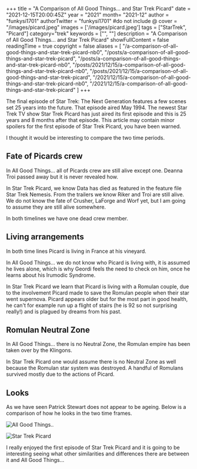 +++
title = "A Comparison of All Good Things... and Star Trek Picard"
date = "2021-12-15T20:00:45Z"
year = "2021"
month= "2021-12"
author = "funkysi1701"
authorTwitter = "funkysi1701" #do not include @
cover = "/images/picard.jpeg"
images = ['/images/picard.jpeg']
tags = ["StarTrek", "Picard"]
category="trek"
keywords = ["", ""]
description =  "A Comparison of All Good Things... and Star Trek Picard"
showFullContent = false
readingTime = true
copyright = false
aliases = [
    "/a-comparison-of-all-good-things-and-star-trek-picard-nb0",
    "/posts/a-comparison-of-all-good-things-and-star-trek-picard",
    "/posts/a-comparison-of-all-good-things-and-star-trek-picard-nb0",
    "/posts/2021/12/15/a-comparison-of-all-good-things-and-star-trek-picard-nb0",
    "/posts/2021/12/15/a-comparison-of-all-good-things-and-star-trek-picard",
    "/2021/12/15/a-comparison-of-all-good-things-and-star-trek-picard-nb0",
    "/2021/12/15/a-comparison-of-all-good-things-and-star-trek-picard"
]
+++

The final episode of Star Trek: The Next Generation features a few scenes set 25 years into the future. That episode aired May 1994. The newest Star Trek TV show Star Trek Picard has just aired its first episode and this is 25 years and 8 months after that episode. This article may contain minor spoilers for the first episode of Star Trek Picard, you have been warned.

I thought it would be interesting to compare the two time periods.

## Fate of Picards crew

In All Good Things... all of Picards crew are still alive except one. Deanna Troi passed away but it is never revealed how.

In Star Trek Picard, we know Data has died as featured in the feature file Star Trek Nemesis. From the trailers we know Riker and Troi are still alive. We do not know the fate of Crusher, LaForge and Worf yet, but I am going to assume they are still alive somewhere.

In both timelines we have one dead crew member.

## Living arrangements

In both time lines Picard is living in France at his vineyard. 

In All Good Things... we do not know who Picard is living with, it is assumed he lives alone, which is why Geordi feels the need to check on him, once he learns about his Irumodic Syndrome.

In Star Trek Picard we learn that Picard is living with a Romulan couple, due to the involvement Picard made to save the Romulan people when their star went supernova. Picard appears older but for the most part in good health, he can't for example run up a flight of stairs (he is 92 so not surprising really!) and is plagued by dreams from his past.

## Romulan Neutral Zone

In All Good Things... there is no Neutral Zone, the Romulan empire has been taken over by the Klingons.

In Star Trek Picard one would assume there is no Neutral Zone as well because the Romulan star system was destroyed. A handful of Romulans survived mostly due to the actions of Picard.

## Looks

As we have seen Patrick Stewart does not appear to be ageing. Below is a comparison of how he looks in the two time frames.

![All Good Things..](https://storageaccountblog9f5d.blob.core.windows.net/blazor/wp-content/uploads/2018/08/all-good-things.jpg?w=584&ssl=1)

![Star Trek Picard](/images/picard.jpeg)

I really enjoyed the first episode of Star Trek Picard and it is going to be interesting seeing what other similarities and differences there are between it and All Good Things...

